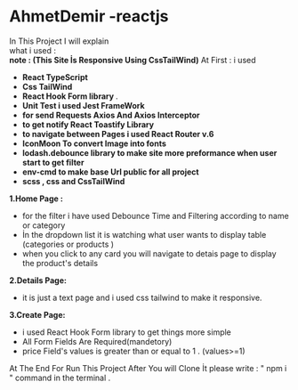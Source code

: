 # AhmetDemir -reactjs


In This Project I will explain <br/>what i used : 
<br/>
<b>note : (This Site İs Responsive Using CssTailWind)</b>
At First :
i used 
<ul>
<li>
<b>React TypeScript</b> 
</li>
  <li>
 <b>Css TailWind </b> 
</li>
<li>
 <b>React Hook Form library </b> .
</li>
<li>
 <b>Unit Test i used Jest FrameWork </b>
</li>
<li>
 <b>for send Requests Axios And Axios Interceptor </b>
</li>
<li>
 <b>to get notify React Toastify Library </b>
</li>
<li>
 <b>to navigate between Pages i used React Router v.6 </b>
</li>
<li>
 <b>IconMoon To convert Image into fonts </b>
</li>
  <li>
 <b>lodash.debounce library to make site more preformance when user start to get filter </b>
</li>
  <li>
 <b>env-cmd to make base Url public for all project </b>
</li>
 <li>
 <b>scss , css and CssTailWind </b>
</li>
</ul>

<b>1.Home Page : </b>
<ul>
  <li>
  for the filter i have used Debounce Time and Filtering according to name or category
  </li>
  <li>
İn the dropdown list it is watching what user wants to display table (categories or products ) 
</li>
  <li>when you click to any card you will navigate to detais page to display the product's details</li>
</ul>
<b>2.Details Page:</b>
<ul>
  <li>
it is just a text page and i used css tailwind to make it responsive. 
  </li>
  </ul>
  <b>3.Create Page:</b>
<ul>
  <li>
i used React Hook Form library to get things more simple
     </li>
<li>
All Form Fields Are Required(mandetory)
     </li>
<li>
price Field's values is greater than or equal to 1 . (values>=1) 
     </li>
  </ul>

At The End For Run This Project After You will Clone İt please write : " npm i " command in the terminal .
